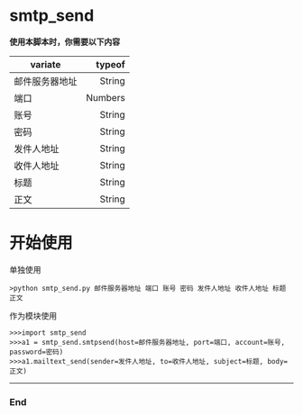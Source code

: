 # smtp_send


**使用本脚本时，你需要以下内容** 


| variate      | typeof |
| --------- | -----:|
| 邮件服务器地址  | String |
| 端口     |   Numbers |
| 账号      |   String |
| 密码      |   String |
| 发件人地址      |   String |
| 收件人地址      |   String |
| 标题      |   String |
| 正文      |   String |

# 开始使用

单独使用

    >python smtp_send.py 邮件服务器地址 端口 账号 密码 发件人地址 收件人地址 标题 正文

作为模块使用

    >>>import smtp_send
    >>>a1 = smtp_send.smtpsend(host=邮件服务器地址, port=端口, account=账号, password=密码)
    >>>a1.mailtext_send(sender=发件人地址, to=收件人地址, subject=标题, body=正文)


----

### End

